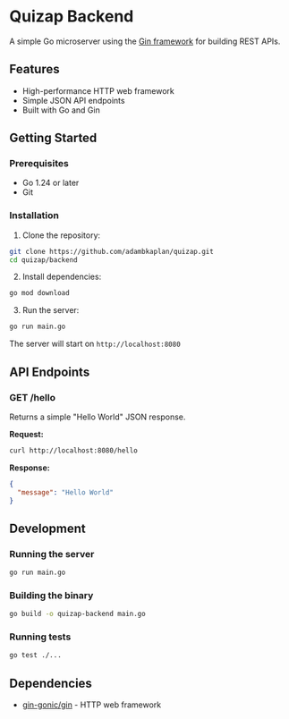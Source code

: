 # Quizap Backend

A simple Go microserver using the [Gin framework](https://github.com/gin-gonic/gin) for building REST APIs.

## Features

- High-performance HTTP web framework
- Simple JSON API endpoints
- Built with Go and Gin

## Getting Started

### Prerequisites

- Go 1.24 or later
- Git

### Installation

1. Clone the repository:
```bash
git clone https://github.com/adambkaplan/quizap.git
cd quizap/backend
```

2. Install dependencies:
```bash
go mod download
```

3. Run the server:
```bash
go run main.go
```

The server will start on `http://localhost:8080`

## API Endpoints

### GET /hello

Returns a simple "Hello World" JSON response.

**Request:**
```bash
curl http://localhost:8080/hello
```

**Response:**
```json
{
  "message": "Hello World"
}
```

## Development

### Running the server

```bash
go run main.go
```

### Building the binary

```bash
go build -o quizap-backend main.go
```

### Running tests

```bash
go test ./...
```

## Dependencies

- [gin-gonic/gin](https://github.com/gin-gonic/gin) - HTTP web framework
